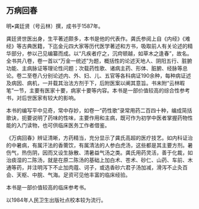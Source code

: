 ## 万病回春

明•龚廷贤（号云林）撰，成书于1587年。

龚廷贤世医出身，生平著述颇多，本书是他的代表作。龚氏参阅上自《内经》《难经》等古典医籍，下迄金元四大家等历代医学著述和方书，吸取前人有关论述的精华部分，参以己见编纂而成。以“凡疾者疗之，沉疴顿越，如草木之逢春”，故名。全书共八卷，卷一首以“万金一统述”为题，概括性的论述天地人、阴阳五行、脏腑功能、主病脉证等理论性问题；次载药性歌、诸病主药、形体、脏腑、经脉等总论。卷二至卷八分别论述内、外、妇、儿、五官等各科病证190余种，每种病证述及病因、病机，一并载其治法方剂于下，后附医案以阐其意旨。书末附“云林暇笔”一节，主要有医家十要，病家十要等内容。本书是一部价值较高的综合性参考书，对后世医家有较大的影响。

本书的编写平中见奇，常中存妙，如卷一“药性歌”录常用药二百四十种，编成简括歌诀，扼要说明了药味的性味，主要作用和主病，既可作为初学中医者掌握药物性能的入门读物，也可供临床医务工作者借鉴。

《万病回春》辨证清晰，方药精当，充分显示了龚氏高超的医疗技艺。如内科证治的中暑病，有属汗法的香薷饮，有属清法的人参白虎汤，这些都是其主要方剂。暑伤气，热伤阴，因而又设生脉散、清暑益气汤之类。龚氏用药灵活，善于化裁，如治痰湿的二陈汤，就是在原二陈汤的基础上加白术、苍术、砂仁、山药、车前、木通等药，并注明泻下不止加肉蔻、诃子，或选香砂六君子汤加减，滑泻不止灸百会、天枢、中脘、气海。足资可见他丰富的临床经验。

本书是一部价值较高的临床参考书。

以1984年人民卫生出版社点校本较为流行。
